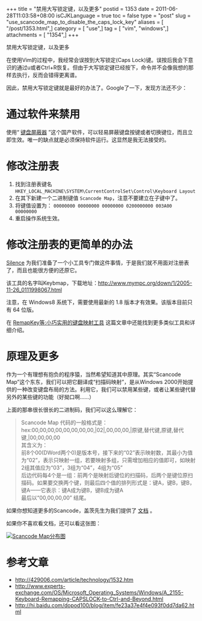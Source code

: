 +++
title = "禁用大写锁定键，以及更多"
postid = 1353
date = 2011-06-28T11:03:58+08:00
isCJKLanguage = true
toc = false
type = "post"
slug = "use_scancode_map_to_disable_the_caps_lock_key"
aliases = [ "/post/1353.html",]
category = [ "use",]
tag = [ "vim", "windows",]
attachments = [ "1354",]
+++


禁用大写锁定键，以及更多

在使用Vim的过程中，我经常会误按到大写锁定(Caps Lock)键。误按后我会下意识的通过u或者Ctrl+R恢复。但由于大写锁定键已经按下，命令并不会像我想的那样去执行，反而会错得更离谱。

因此，禁用大写锁定键就是最好的办法了。Google了一下，发现方法还不少：

# 通过软件来禁用

使用“ [键盘屏蔽器][2] ”这个国产软件，可以轻易屏蔽键盘按键或者切换键位，而且立即生效。唯一的缺点就是必须保持软件运行。这显然是我无法接受的。

# 修改注册表

1. 找到注册表键名 `HKEY_LOCAL_MACHINE\SYSTEM\CurrentControlSet\Control\Keyboard Layout`
2. 在其下新建一个二进制键值 `Scancode Map`，注意不要建立在子键中了。
3. 将键值设置为： `00000000 00000000 00000000 0200000000 003A00 00000000`
4. 重启操作系统生效。

# 修改注册表的更简单的办法

[Silence][3] 为我们准备了一个小工具专门做这件事情，于是我们就不用面对注册表了，而且也能很方便的还原它。

该工具的名字叫Keybmap，下载地址：<http://www.mympc.org/down/1/2005-11-26_0111998067.html>

注意，在 Windows8 系统下，需要使用最新的 1.8 版本才有效果。该版本目前只有 64 位版。

在 [RemapKey等:小巧实用的键盘映射工具][1] 这篇文章中还能找到更多类似工具和详细介绍。

# 原理及更多

作为一个有理想有抱负的程序猿，当然希望知道其中原理。其实“Scancode Map”这个东东，我们可以把它翻译成“扫描码映射”，是从Windows 2000开始提供的一种改变键盘布局的方法。利用它，我们可以禁用某些键，或者让某些键代替另外的某些键的功能（好拗口啊……）

上面的那串很长很长的二进制码，我们可以这么理解它：

>Scancode Map 代码的一般格式是：  
>hex:00,00,00,00,00,00,00,00,|02|,00,00,00,|原键,替代键,原键,替代键,|00,00,00,00  
>其含义为：  
>前8个00(DWord两个0)是版本号，接下来的“02”表示映射数，其最小为值为“02”，表示只映射一组，若要映射多组，只需增加相应的值即可，如映射2组其值应为“03”，3组为“04”，4组为“05”  
>后边代码每4个是一组：前两个是映射后键位的扫描码，后两个是键位原扫描码。如果要交换两个键，则最后四个值的排列形式是：键A，键B，键B，键A——它表示：键A成为键B，键B成为键A  
>最后以“00,00,00,00” 结尾。

如果你想知道更多的Scancode，盖茨先生为我们提供了 [文档][51] 。

如果你不喜欢看文档，还可以看这张图：

[![Scancode Map分布图][52]][52]

# 参考文章

* <http://429006.com/article/technology/1532.htm>
* <http://www.experts-exchange.com/OS/Microsoft_Operating_Systems/Windows/A_2155-Keyboard-Remapping-CAPSLOCK-to-Ctrl-and-Beyond.html>
* <http://hi.baidu.com/dopod100/blog/item/fe23a37e4f4e093f0dd7da62.html>

[1]: http://xbeta.info/key-tweak-remap.htm
[2]: http://blog.sina.com.cn/s/blog_63e7d40a0100hype.html
[3]: http://www.mympc.org
[51]: http://download.microsoft.com/download/whistler/hwdev3/1.0/WXP/EN-US/scancode.exe
[52]: /uploads/2011/06/scan_codes.png

